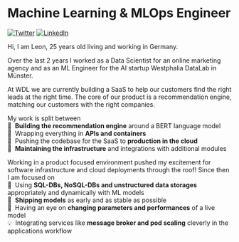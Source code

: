 # Machine Learning & MLOps Engineer
<a href="https://twitter.com/LeonMenkreo" target="_blank"><img alt="Twitter" src="https://img.shields.io/badge/Twitter-1DA1F2?style=for-the-badge&logo=twitter&logoColor=white" /></a>
<a href="https://www.linkedin.com/in/leon-menkreo-kuntzsch/" target="_blank"><img alt="LinkedIn" src="https://img.shields.io/badge/LinkedIn-0077B5?style=for-the-badge&logo=linkedin&logoColor=white" /></a>

Hi, I am Leon, 25 years old living and working in Germany. 

Over the last 2 years I worked as a Data Scientist for an online marketing agency and as an ML Engineer for the AI startup Westphalia DataLab in Münster.

At WDL we are currently building a SaaS to help our customers find the right leads at the right time.
The core of our product is a recommendation engine, matching our customers with the right companies.

My work is split between\
🤗 &nbsp;**Building the recommendation engine** around a BERT language model\
🎁 &nbsp;Wrapping everything in **APIs and containers**\
🚀 &nbsp;Pushing the codebase for the SaaS to **production in the cloud**\
🚧 &nbsp;**Maintaining the infrastructure** and integrations with additional modules

Working in a product focused environment pushed my excitement for software infrastructure and cloud deployments through the roof!
Since then I am focused on\
💾 &nbsp;Using **SQL-DBs, NoSQL-DBs and unstructured data storages** appropriately and dynamically with ML models\
🚢 &nbsp;**Shipping models** as early and as stable as possible\
🚨 &nbsp;Having an eye on **changing parameters and performances** of a live model\
💡 &nbsp;Integrating services like **message broker and pod scaling** cleverly in the applications workflow

<!--
**LeonKolyang/LeonKolyang** is a ✨ _special_ ✨ repository because its `README.md` (this file) appears on your GitHub profile.

Here are some ideas to get you started:

- 🔭 I’m currently working on ...
- 🌱 I’m currently learning ...
- 👯 I’m looking to collaborate on ...
- 🤔 I’m looking for help with ...
- 💬 Ask me about ...
- 📫 How to reach me: ...
- 😄 Pronouns: ...
- ⚡ Fun fact: ...
-->
